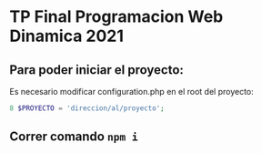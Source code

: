 # TP Final Programacion Web Dinamica 2021
## Para poder iniciar el proyecto:
Es necesario modificar configuration.php en el root del proyecto:

```php
8 $PROYECTO = 'direccion/al/proyecto';
```
## Correr comando `npm i`
